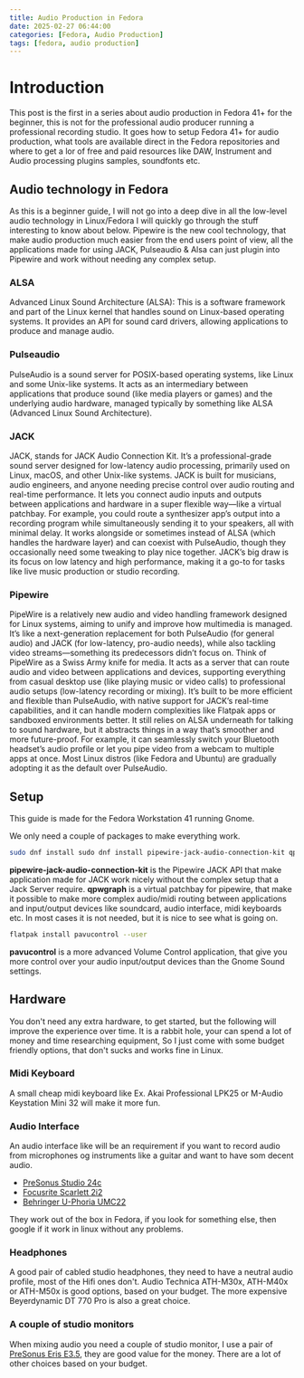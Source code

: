 ```yaml
---
title: Audio Production in Fedora
date: 2025-02-27 06:44:00 
categories: [Fedora, Audio Production]
tags: [fedora, audio production]     
---
```



# Introduction

This post is the first in a series about audio production in Fedora 41+ for the beginner, this is not for the professional audio producer running a professional recording studio.
It goes how to setup Fedora 41+ for audio production, what tools are available direct in the Fedora repositories and where to get a lor of free and paid resources like DAW, Instrument and Audio processing plugins samples, soundfonts etc.

## Audio technology in Fedora  

As this is a beginner guide, I will not go into a deep dive in all the low-level audio technology in Linux/Fedora
I will quickly go through the stuff interesting to know about below.
Pipewire is the new cool technology, that make audio production much easier from the end users point of view, all the applications made for using JACK, Pulseaudio & Alsa can just plugin into Pipewire and work without needing any complex setup.

### ALSA
Advanced Linux Sound Architecture (ALSA): This is a software framework and part of the Linux kernel that handles sound on Linux-based operating systems. It provides an API for sound card drivers, allowing applications to produce and manage audio. 

### Pulseaudio
PulseAudio is a sound server for POSIX-based operating systems, like Linux and some Unix-like systems. It acts as an intermediary between applications that produce sound (like media players or games) and the underlying audio hardware, managed typically by something like ALSA (Advanced Linux Sound Architecture). 

### JACK
JACK, stands for JACK Audio Connection Kit. It’s a professional-grade sound server designed for low-latency audio processing, primarily used on Linux, macOS, and other Unix-like systems. 
JACK is built for musicians, audio engineers, and anyone needing precise control over audio routing and real-time performance. It lets you connect audio inputs and outputs between applications and hardware in a super flexible way—like a virtual patchbay. For example, you could route a synthesizer app’s output into a recording program while simultaneously sending it to your speakers, all with minimal delay.
It works alongside or sometimes instead of ALSA (which handles the hardware layer) and can coexist with PulseAudio, though they occasionally need some tweaking to play nice together. JACK’s big draw is its focus on low latency and high performance, making it a go-to for tasks like live music production or studio recording.

### Pipewire
PipeWire is a relatively new audio and video handling framework designed for Linux systems, aiming to unify and improve how multimedia is managed. It’s like a next-generation replacement for both PulseAudio (for general audio) and JACK (for low-latency, pro-audio needs), while also tackling video streams—something its predecessors didn’t focus on.
Think of PipeWire as a Swiss Army knife for media. It acts as a server that can route audio and video between applications and devices, supporting everything from casual desktop use (like playing music or video calls) to professional audio setups (low-latency recording or mixing). It’s built to be more efficient and flexible than PulseAudio, with native support for JACK’s real-time capabilities, and it can handle modern complexities like Flatpak apps or sandboxed environments better.
It still relies on ALSA underneath for talking to sound hardware, but it abstracts things in a way that’s smoother and more future-proof. For example, it can seamlessly switch your Bluetooth headset’s audio profile or let you pipe video from a webcam to multiple apps at once. Most Linux distros (like Fedora and Ubuntu) are gradually adopting it as the default over PulseAudio.


## Setup

This guide is made for the Fedora Workstation 41 running Gnome.

We only need a couple of packages to make everything work.

```bash
sudo dnf install sudo dnf install pipewire-jack-audio-connection-kit qpwgraph 
```

**pipewire-jack-audio-connection-kit** is the Pipewire JACK API that make application made for JACK work nicely without the complex setup that a Jack Server require.
**qpwgraph** is a virtual patchbay for pipewire, that make it possible to make more complex audio/midi routing between applications and input/output devices like soundcard, audio interface, midi keyboards etc. In most cases it is not needed, but it is nice to see what is going on.

```bash
flatpak install pavucontrol --user
```
**pavucontrol** is a more advanced Volume Control application, that give you more control over your audio input/output devices than the Gnome Sound settings.

## Hardware
You don't need any extra hardware, to get started, but the following will improve the experience over time. It is a rabbit hole, your can spend a lot of money and time researching equipment, So I just come with some budget friendly options, that don't sucks and works fine in Linux.

### Midi Keyboard
A small cheap midi keyboard like Ex. Akai Professional LPK25 or M-Audio Keystation Mini 32 will make it more fun.

### Audio Interface
An audio interface like will be an requirement if you want to record audio from microphones og instruments like a guitar and want to have som decent audio.

 - [PreSonus Studio 24c](https://www.presonus.com/products/studio-24c)
 - [Focusrite Scarlett 2i2](https://focusrite.com/products/scarlett-2i2)
 - [Behringer U-Phoria UMC22](https://www.behringer.com/product.html?modelCode=0805-AAJ)
 
They work out of the box in Fedora, if you look for something else, then google if it work in linux without any problems.

### Headphones
A good pair of cabled studio headphones, they need to have a neutral audio profile, most of the Hifi ones don't. Audio Technica ATH-M30x, ATH-M40x or ATH-M50x is good options, based on your budget. The more expensive Beyerdynamic DT 770 Pro is also a great choice.

### A couple of studio monitors
When mixing audio you need a couple of studio monitor, I use a pair of [PreSonus Eris E3.5](https://www.presonus.com/products/eris-e35-studio-monitor), they are good value for the money. There are a lot of other choices based on your budget.






